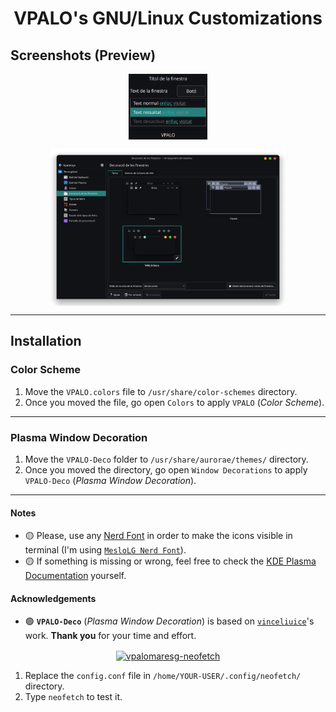 <h1 align="center">VPALO's GNU/Linux Customizations</h1>

## Screenshots (Preview)
<p align="center"><img width=25% src="./preview/color-scheme.png" align="center" alt="VPALO-Color-Scheme" /></p>
<p align="center"><img width=75% src="./preview/window-decoration.png" align="center" alt="VPALO-Window-Decoration" /></p>

---

## Installation
### Color Scheme
1. Move the `VPALO.colors` file to `/usr/share/color-schemes` directory.
2. Once you moved the file, go open `Colors` to apply `VPALO` (*Color Scheme*).

---

### Plasma Window Decoration
1. Move the `VPALO-Deco` folder to `/usr/share/aurorae/themes/` directory.
2. Once you moved the directory, go open  `Window Decorations` to apply `VPALO-Deco` (*Plasma Window Decoration*).

---

#### Notes
- 🟡 Please, use any [Nerd Font](https://www.nerdfonts.com/font-downloads) in order to make the icons visible in terminal (I'm using [`MesloLG Nerd Font`](https://github.com/ryanoasis/nerd-fonts/releases/download/v3.0.2/Meslo.zip)).
- 🟡 If something is missing or wrong, feel free to check the [KDE Plasma Documentation](https://develop.kde.org/docs/plasma/) yourself.

#### Acknowledgements
- 🟢 **`VPALO-Deco`** (*Plasma Window Decoration*) is based on [`vinceliuice`](https://github.com/vinceliuice/MacSonoma-kde)'s work. **Thank you** for your time and effort.

<p align="center"><a href="https://raw.githubusercontent.com/vpalomaresg/neofetch-config/main/Screenshot.png" target="_blank"><img src="./Screenshot.png" align="center" alt="vpalomaresg-neofetch" /></a>

1. Replace the `config.conf` file in `/home/YOUR-USER/.config/neofetch/` directory.
2. Type `neofetch` to test it.
